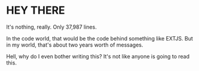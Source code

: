 # HEY THERE
It's nothing, really.  Only 37,987 lines. 

In the code world, that would be the code behind something like EXTJS. But in my world, that's about two years worth of messages.


Hell, why do I even bother writing this? It's not like anyone is going to read this. 
